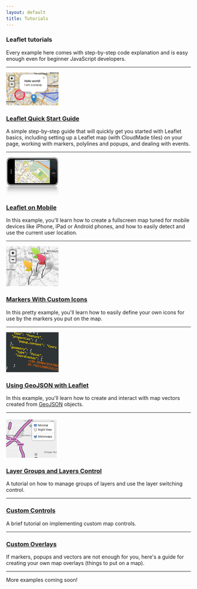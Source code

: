 ```yaml
---
layout: default
title: Tutorials
---
```

		
### Leaflet tutorials

Every example here comes with step-by-step code explanation and is easy enough even for beginner JavaScript developers.

***
[<img src="docs/images/quick-start.png" class="example-img bordered-img" />][1] 

### [Leaflet Quick Start Guide][1]

A simple step-by-step guide that will quickly get you started with Leaflet basics, including setting up a Leaflet map (with CloudMade tiles) on your page, working with markers, polylines and popups, and dealing with events.

***
[<img src="docs/images/mobile.png" class="example-img" />][2] 

### [Leaflet on Mobile][2]

In this example, you'll learn how to create a fullscreen map tuned for mobile devices like iPhone, iPad or Android phones, and how to easily detect and use the current user location.

***
[<img src="docs/images/custom-icons.png" class="example-img bordered-img" />][3] 

### [Markers With Custom Icons][3]

In this pretty example, you'll learn how to easily define your own icons for use by the markers you put on the map.

***
[<img src="docs/images/geojson.png" class="example-img bordered-img" />][4] 

### [Using GeoJSON with Leaflet][4]

In this example, you'll learn how to create and interact with map vectors created from [GeoJSON][5] objects.

***
[<img src="docs/images/layers-control.png" class="example-img bordered-img" />][6] 

### [Layer Groups and Layers Control][6]

A tutorial on how to manage groups of layers and use the layer switching control.

***
### <a class="noimpl" href="#">Custom Controls</a>

A brief tutorial on implementing custom map controls.

***
### <a class="noimpl" href="#">Custom Overlays</a>

If markers, popups and vectors are not enough for you, here's a guide for creating your own map overlays (things to put on a map).

***
More examples coming soon!

 [1]: examples/quick-start.html
 [2]: examples/mobile.html
 [3]: examples/custom-icons.html
 [4]: examples/geojson.html
 [5]: http://geojson.org/
 [6]: examples/layers-control.html